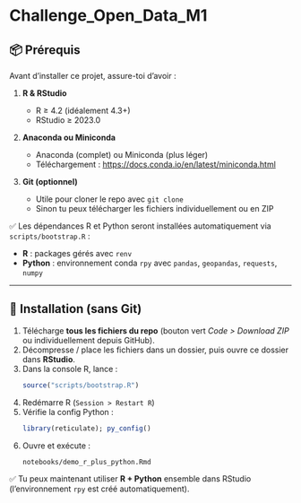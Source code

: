 # Challenge_Open_Data_M1

## 📦 Prérequis

Avant d’installer ce projet, assure-toi d’avoir :

1. **R & RStudio**
   - R ≥ 4.2 (idéalement 4.3+)
   - RStudio ≥ 2023.0

2. **Anaconda ou Miniconda**
   - Anaconda (complet) ou Miniconda (plus léger)
   - Téléchargement : https://docs.conda.io/en/latest/miniconda.html

3. **Git (optionnel)**
   - Utile pour cloner le repo avec `git clone`
   - Sinon tu peux télécharger les fichiers individuellement ou en ZIP

✅ Les dépendances R et Python seront installées automatiquement via `scripts/bootstrap.R` :
- **R** : packages gérés avec `renv`
- **Python** : environnement conda `rpy` avec `pandas`, `geopandas`, `requests`, `numpy`

---

## 🚀 Installation (sans Git)

1. Télécharge **tous les fichiers du repo** (bouton vert *Code > Download ZIP* ou individuellement depuis GitHub).  
2. Décompresse / place les fichiers dans un dossier, puis ouvre ce dossier dans **RStudio**.  
3. Dans la console R, lance :  
   ```r
   source("scripts/bootstrap.R")
   ```  
4. Redémarre R (`Session > Restart R`)  
5. Vérifie la config Python :  
   ```r
   library(reticulate); py_config()
   ```  
6. Ouvre et exécute :  
   ```
   notebooks/demo_r_plus_python.Rmd
   ```  

✅ Tu peux maintenant utiliser **R + Python** ensemble dans RStudio (l’environnement `rpy` est créé automatiquement).
